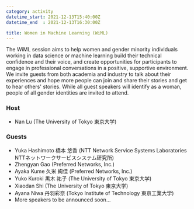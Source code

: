```yaml
---
category: activity
datetime_start: 2021-12-13T15:40:00Z
datetime_end  : 2021-12-13T16:30:00Z

title: Women in Machine Learning (WiML)
---
```


The WiML session aims to help women and gender minority individuals working in data science or machine learning build their technical confidence and their voice, and create opportunities for participants to engage in professional conversations in a positive, supportive environment.
We invite guests from both academia and industry to talk about their experiences and hope more people can join and share their stories and get to hear others' stories.
While all guest speakers will identify as a woman, people of all gender identities are invited to attend.

### Host

- Nan Lu (The University of Tokyo 東京大学)

### Guests

- Yuka Hashimoto 橋本 悠香 (NTT Network Service Systems Laboratories NTTネットワークサービスシステム研究所)
- Zhengyan Gao (Preferred Networks, Inc.)
- Ayaka Kume 久米 絢佳 (Preferred Networks, Inc.)
- Yuko Kuroki 黒木 祐子 (The University of Tokyo 東京大学)
- Xiaodan Shi (The University of Tokyo 東京大学)
- Ayana Niwa 丹羽彩奈 (Tokyo Institute of Technology 東京工業大学)
- More speakers to be announced soon...
